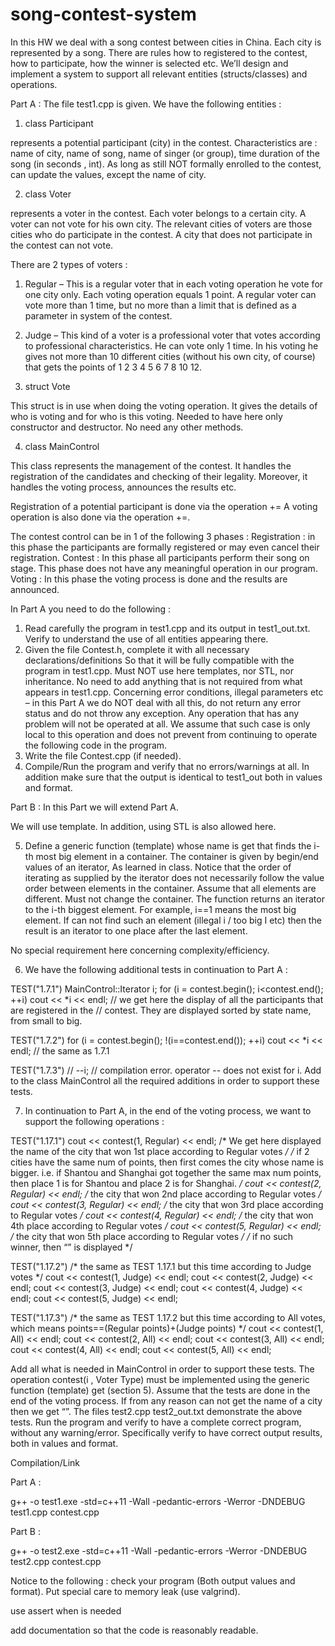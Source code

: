 # song-contest-system
In this HW we deal with a song contest between cities in China. Each city is represented by a song. There are rules how to registered to the contest, how to participate, how the winner is selected etc. We’ll design and implement a system to support all relevant entities (structs/classes) and operations.

Part A :
The file test1.cpp is given. We have the following entities :

1. class Participant

represents a potential participant (city) in the contest. Characteristics are : name of city, name of song, name of singer (or group), time duration of the song (in seconds , int).
As long as still NOT formally enrolled to the contest, can update the values, except the name of city.

2. class Voter

represents a voter in the contest. Each voter belongs to a certain city. A voter can not vote for his own city. The relevant cities of voters are those cities who do participate in the contest. A city that does not participate in the contest can not vote.

There are 2 types of voters :
  1. Regular – This is a regular voter that in each voting operation he vote for one city only.
Each voting operation equals 1 point. A regular voter can vote more than 1 time, but no more than a limit that is defined as a parameter in system of the contest.
  2. Judge – This kind of a voter is a professional voter that votes according to professional
characteristics. He can vote only 1 time. In his voting he gives not more than 10 different
cities (without his own city, of course) that gets the points of 1 2 3 4 5 6 7 8 10 12.

3. struct Vote

 This struct is in use when doing the voting operation. It gives the details of who is voting and for who is this voting. Needed to have here only constructor and destructor. No need any other
methods.

4. class MainControl

This class represents the management of the contest. It handles the registration of the candidates and checking of their legality. Moreover, it handles the voting process, announces the results etc.

Registration of a potential participant is done via the operation +=
A voting operation is also done via the operation +=.

The contest control can be in 1 of the following 3 phases :
Registration : in this phase the participants are formally registered or may even cancel their
registration.
Contest : In this phase all participants perform their song on stage. This phase does not have
any meaningful operation in our program.
Voting : In this phase the voting process is done and the results are announced.

In Part A you need to do the following :
  1. Read carefully the program in test1.cpp and its output in test1_out.txt.
Verify to understand the use of all entities appearing there.
  2. Given the file Contest.h, complete it with all necessary declarations/definitions
So that it will be fully compatible with the program in test1.cpp.
Must NOT use here templates, nor STL, nor inheritance.
No need to add anything that is not required from what appears in test1.cpp.
Concerning error conditions, illegal parameters etc – in this Part A we do NOT
deal with all this, do not return any error status and do not throw any exception.
Any operation that has any problem will not be operated at all. We assume that
such case is only local to this operation and does not prevent from continuing
to operate the following code in the program.
  3. Write the file Contest.cpp (if needed).
  4. Compile/Run the program and verify that no errors/warnings at all.
In addition make sure that the output is identical to test1_out both in values and
format.

Part B :
In this Part we will extend Part A.


We will use template. In addition, using STL is also allowed here.

5. Define a generic function (template) whose name is get that finds the i-th most big
element in a container. The container is given by begin/end values of an iterator,
As learned in class. Notice that the order of iterating as supplied by the iterator does not necessarily follow the value order between elements in the container. Assume that all elements are different. Must not change the container.
The function returns an iterator to the i-th biggest element. For example, i==1 means
the most big element. If can not find such an element (illegal i / too big I etc) then the result is an iterator to one place after the last element.

No special requirement here concerning complexity/efficiency.


6. We have the following additional tests in continuation to Part A :

TEST("1.7.1")
 MainControl::Iterator i;
 for (i = contest.begin(); i<contest.end(); ++i)
 cout << *i << endl;
// we get here the display of all the participants that are registered in the
// contest. They are displayed sorted by state name, from small to big.

TEST("1.7.2")
for (i = contest.begin(); !(i==contest.end()); ++i)
 cout << *i << endl;
 // the same as 1.7.1
 
TEST("1.7.3")
// --i; // compilation error. operator -- does not exist for i.
Add to the class MainControl all the required additions in order to support these tests.

7. In continuation to Part A, in the end of the voting process, we want to support the
following operations :

TEST("1.17.1")
 cout << contest(1, Regular) << endl;
/* We get here displayed the name of the city that won 1st place according to Regular
votes */
/* if 2 cities have the same num of points, then first comes the city whose name is
bigger. i.e. if Shantou and Shanghai got together the same max num points, then place
1 is for Shantou and place 2 is for Shanghai. */
 cout << contest(2, Regular) << endl;
/* the city that won 2nd place according to Regular votes */
 cout << contest(3, Regular) << endl;
/* the city that won 3rd place according to Regular votes */
 cout << contest(4, Regular) << endl;
/* the city that won 4th place according to Regular votes */
 cout << contest(5, Regular) << endl;
/* the city that won 5th place according to Regular votes */
/* if no such winner, then “” is displayed */

TEST("1.17.2")
/* the same as TEST 1.17.1 but this time according to Judge votes */
 cout << contest(1, Judge) << endl;
 cout << contest(2, Judge) << endl;
 cout << contest(3, Judge) << endl;
 cout << contest(4, Judge) << endl;
 cout << contest(5, Judge) << endl;
 
 TEST("1.17.3")
/* the same as TEST 1.17.2 but this time according to All votes, which means
points==(Regular points)+(Judge points) */
 cout << contest(1, All) << endl;
 cout << contest(2, All) << endl;
 cout << contest(3, All) << endl;
 cout << contest(4, All) << endl;
 cout << contest(5, All) << endl;
 
 Add all what is needed in MainControl in order to support these tests.
 The operation contest(i , Voter Type) must be implemented using the generic function
(template) get (section 5).
 Assume that the tests are done in the end of the voting process.
 If from any reason can not get the name of a city then we get “”.
The files test2.cpp test2_out.txt demonstrate the above tests. Run the program and verify to have a complete correct program, without any warning/error. Specifically verify to have correct output results, both in values and format.

Compilation/Link

Part A :

g++ -o test1.exe -std=c++11 -Wall -pedantic-errors -Werror -DNDEBUG test1.cpp contest.cpp

Part B :

g++ -o test2.exe -std=c++11 -Wall -pedantic-errors -Werror -DNDEBUG test2.cpp contest.cpp

Notice to the following :
check your program (Both output values and format). Put special care to memory leak (use valgrind).

use assert when is needed

add documentation so that the code is reasonably readable. 
